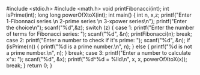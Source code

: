 #include <stdio.h>
#include <math.h>
void printFibonacci(int);
int isPrime(int);
long long powerOfXtoX(int);
int main() {
   int n, x,z;
   printf("Enter 1-Fibonnaci series \n 2-prime series \n 3-xpower series\n");
   printf("Enter the choice\n");
   scanf("%d",&z);
   switch (z)
   {
   case 1:
    printf("Enter the number of terms for Fibonacci series: ");
    scanf("%d", &n);
    printFibonacci(n);
    break;
    case 2:
    printf("Enter a number to check if it's prime: ");
    scanf("%d", &n);
    if (isPrime(n)) 
    {
        printf("%d is a prime number.\n", n);
    }
    else 
    {
        printf("%d is not a prime number.\n", n);
    }
    break;
    case 3:
    printf("Enter a number to calculate x^x: ");
    scanf("%d", &x);
    printf("%d^%d = %lld\n", x, x, powerOfXtoX(x));
    break;
    }
    return 0;
}
